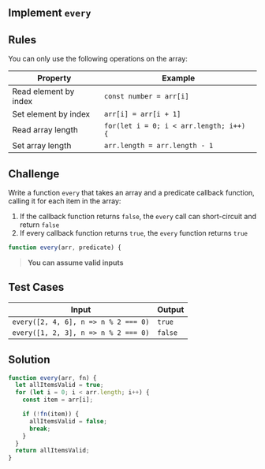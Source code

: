 ## Implement `every`

## Rules

You can only use the following operations on the array:

| Property              | Example                                 |
| --------------------- | --------------------------------------- |
| Read element by index | `const number = arr[i]`                 |
| Set element by index  | `arr[i] = arr[i + 1]`                   |
| Read array length     | `for(let i = 0; i < arr.length; i++) {` |
| Set array length      | `arr.length = arr.length - 1`           |

## Challenge

Write a function `every` that takes an array and a predicate callback function, calling it for each item in the array:

1. If the callback function returns `false`, the `every` call can short-circuit and return `false`
1. If every callback function returns `true`, the `every` function returns `true`

```js
function every(arr, predicate) {
```

> **You can assume valid inputs**

## Test Cases

| Input                                | Output  |
| ------------------------------------ | ------- |
| `every([2, 4, 6], n => n % 2 === 0)` | `true`  |
| `every([1, 2, 3], n => n % 2 === 0)` | `false` |

## Solution

```js
function every(arr, fn) {
  let allItemsValid = true;
  for (let i = 0; i < arr.length; i++) {
    const item = arr[i];

    if (!fn(item)) {
      allItemsValid = false;
      break;
    }
  }
  return allItemsValid;
}
```
